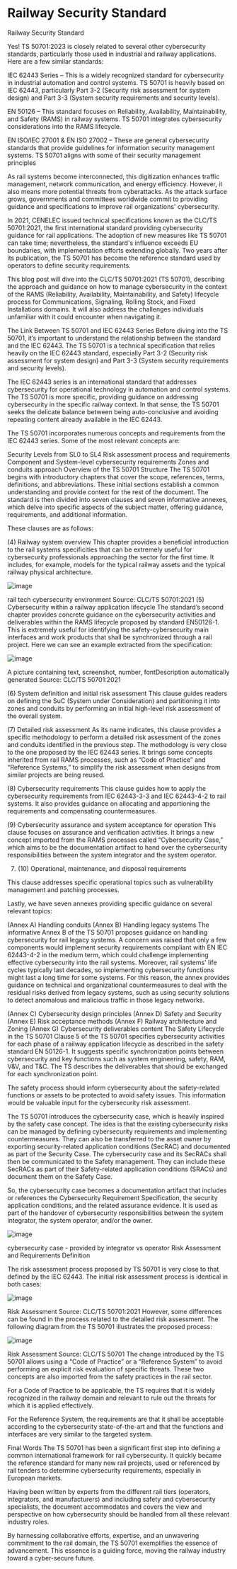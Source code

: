 # Railway Security Standard
Railway Security Standard

Yes! TS 50701:2023 is closely related to several other cybersecurity standards, particularly those used in industrial and railway applications. Here are a few similar standards:

IEC 62443 Series – This is a widely recognized standard for cybersecurity in industrial automation and control systems. TS 50701 is heavily based on IEC 62443, particularly Part 3-2 (Security risk assessment for system design) and Part 3-3 (System security requirements and security levels).

EN 50126 – This standard focuses on Reliability, Availability, Maintainability, and Safety (RAMS) in railway systems. TS 50701 integrates cybersecurity considerations into the RAMS lifecycle.

EN ISO/IEC 27001 & EN ISO 27002 – These are general cybersecurity standards that provide guidelines for information security management systems. TS 50701 aligns with some of their security management principles




As rail systems become interconnected, this digitization enhances traffic management, network communication, and energy efficiency. However, it also means more potential threats from cyberattacks. As the attack surface grows, governments and committees worldwide commit to providing guidance and specifications to improve rail organizations' cybersecurity.

In 2021, CENELEC issued technical specifications known as the CLC/TS 50701:2021, the first international standard providing cybersecurity guidance for rail applications. The adoption of new measures like TS 50701 can take time; nevertheless, the standard's influence exceeds EU boundaries, with implementation efforts extending globally. Two years after its publication, the TS 50701 has become the reference standard used by operators to define security requirements.

This blog post will dive into the CLC/TS 50701:2021 (TS 50701), describing the approach and guidance on how to manage cybersecurity in the context of the RAMS (Reliability, Availability, Maintainability, and Safety) lifecycle process for Communications, Signaling, Rolling Stock, and Fixed Installations domains. It will also address the challenges individuals unfamiliar with it could encounter when navigating it. 

The Link Between TS 50701 and IEC 62443 Series
Before diving into the TS 50701, it’s important to understand the relationship between the standard and the IEC 62443. The TS 50701 is a technical specification that relies heavily on the IEC 62443 standard, especially Part 3-2 (Security risk assessment for system design) and Part 3-3 (System security requirements and security levels).

The IEC 62443 series is an international standard that addresses cybersecurity for operational technology in automation and control systems. The TS 50701 is more specific, providing guidance on addressing cybersecurity in the specific railway context. In that sense, the TS 50701 seeks the delicate balance between being auto-conclusive and avoiding repeating content already available in the IEC 62443.

The TS 50701 incorporates numerous concepts and requirements from the IEC 62443 series. Some of the most relevant concepts are:

Security Levels from SL0 to SL4
Risk assessment process and requirements
Component and System-level cybersecurity requirements
Zones and conduits approach
Overview of the TS 50701 Structure
The TS 50701 begins with introductory chapters that cover the scope, references, terms, definitions, and abbreviations. These initial sections establish a common understanding and provide context for the rest of the document. The standard is then divided into seven clauses and seven informative annexes, which delve into specific aspects of the subject matter, offering guidance, requirements, and additional information.  

These clauses are as follows: 

(4) Railway system overview
This chapter provides a beneficial introduction to the rail systems specificities that can be extremely useful for cybersecurity professionals approaching the sector for the first time. It includes, for example, models for the typical railway assets and the typical railway physical architecture.

![image](https://github.com/user-attachments/assets/d4597ca8-4b05-437c-aab4-53892468642a)


rail tech cybersecurity environment
Source: CLC/TS 50701:2021
(5) Cybersecurity within a railway application lifecycle
The standard’s second chapter provides concrete guidance on the cybersecurity activities and deliverables within the RAMS lifecycle proposed by standard EN50126-1. This is extremely useful for identifying the safety-cybersecurity main interfaces and work products that shall be synchronized through a rail project. Here we can see an example extracted from the specification:

![image](https://github.com/user-attachments/assets/35f6d7ac-416d-4d66-a19b-eb656d1da942)

A picture containing text, screenshot, number, fontDescription automatically generated
Source: CLC/TS 50701:2021
‍

(6) System definition and initial risk assessment
This clause guides readers on defining the SuC (System under Consideration) and partitioning it into zones and conduits by performing an initial high-level risk assessment of the overall system.

(7) Detailed risk assessment
As its name indicates, this clause provides a specific methodology to perform a detailed risk assessment of the zones and conduits identified in the previous step. The methodology is very close to the one proposed by the IEC 62443 series. It brings some concepts inherited from rail RAMS processes, such as “Code of Practice” and “Reference Systems,” to simplify the risk assessment when designs from similar projects are being reused.

(8) Cybersecurity requirements
This clause guides how to apply the cybersecurity requirements from IEC 62443-3-3 and IEC 62443-4-2 to rail systems. It also provides guidance on allocating and apportioning the requirements and compensating countermeasures.

(9) Cybersecurity assurance and system acceptance for operation
This clause focuses on assurance and verification activities. It brings a new concept imported from the RAMS processes called “Cybersecurity Case,” which aims to be the documentation artifact to hand over the cybersecurity responsibilities between the system integrator and the system operator.

7. (10) Operational, maintenance, and disposal requirements 

This clause addresses specific operational topics such as vulnerability management and patching processes.

Lastly, we have seven annexes providing specific guidance on several relevant topics:

(Annex A) Handling conduits
(Annex B) Handling legacy systems
The informative Annex B of the TS 50701 proposes guidance on handling cybersecurity for rail legacy systems. A concern was raised that only a few components would implement security requirements compliant with EN IEC 62443-4-2 in the medium term, which could challenge implementing effective cybersecurity into the rail systems. Moreover, rail systems' life cycles typically last decades, so implementing cybersecurity functions might last a long time for some systems.
For this reason, the annex provides guidance on technical and organizational countermeasures to deal with the residual risks derived from legacy systems, such as using security solutions to detect anomalous and malicious traffic in those legacy networks.

(Annex C) Cybersecurity design principles
(Annex D) Safety and Security
(Annex E) Risk acceptance methods
(Annex F) Railway architecture and Zoning
(Annex G) Cybersecurity deliverables content
The Safety Lifecycle in the TS 50701 
Clause 5 of the TS 50701 specifies cybersecurity activities for each phase of a railway application lifecycle as described in the safety standard EN 50126-1. It suggests specific synchronization points between cybersecurity and key functions such as system engineering, safety, RAM, V&V, and T&C. The TS describes the deliverables that should be exchanged for each synchronization point.

The safety process should inform cybersecurity about the safety-related functions or assets to be protected to avoid safety issues. This information would be valuable input for the cybersecurity risk assessment.

The TS 50701 introduces the cybersecurity case, which is heavily inspired by the safety case concept. The idea is that the existing cybersecurity risks can be managed by defining cybersecurity requirements and implementing countermeasures. They can also be transferred to the asset owner by exporting security-related application conditions (SecRAC) and documented as part of the Security Case. The cybersecurity case and its SecRACs shall then be communicated to the Safety management. They can include these SecRACs as part of their Safety-related application conditions (SRACs) and document them on the Safety Case.

So, the cybersecurity case becomes a documentation artifact that includes or references the Cybersecurity Requirement Specification, the security application conditions, and the related assurance evidence. It is used as part of the handover of cybersecurity responsibilities between the system integrator, the system operator, and/or the owner.

![image](https://github.com/user-attachments/assets/3401266e-2293-40ed-8127-de082b8e7574)

cybersecurity case - provided by integrator vs operator
Risk Assessment and Requirements Definition 
‍

The risk assessment process proposed by TS 50701 is very close to that defined by the IEC 62443. The initial risk assessment process is identical in both cases:

![image](https://github.com/user-attachments/assets/6a7a3136-9230-4fd9-9faf-bbb438214a8d)


Risk Assessment
Source: CLC/TS 50701:2021
However, some differences can be found in the process related to the detailed risk assessment. The following diagram from the TS 50701 illustrates the proposed process:

![image](https://github.com/user-attachments/assets/4d989b45-84d9-4561-95ef-f2935c76ee06)


Risk Assessment
Source: CLC/TS 50701
The change introduced by the TS 50701 allows using a “Code of Practice” or a “Reference System” to avoid performing an explicit risk evaluation of specific threats. These two concepts are also imported from the safety practices in the rail sector.

For a Code of Practice to be applicable, the TS requires that it is widely recognized in the railway domain and relevant to rule out the threats for which it is applied effectively.

For the Reference System, the requirements are that it shall be acceptable according to the cybersecurity state-of-the-art and that the functions and interfaces are very similar to the targeted system.

Final Words
The TS 50701 has been a significant first step into defining a common international framework for rail cybersecurity. It quickly became the reference standard for many new rail projects, used or referenced by rail tenders to determine cybersecurity requirements, especially in European markets.

Having been written by experts from the different rail tiers (operators, integrators, and manufacturers) and including safety and cybersecurity specialists, the document accommodates and covers the view and perspective on how cybersecurity should be handled from all these relevant industry roles.

By harnessing collaborative efforts, expertise, and an unwavering commitment to the rail domain, the TS 50701 exemplifies the essence of advancement. This essence is a guiding force, moving the railway industry toward a cyber-secure future. 
